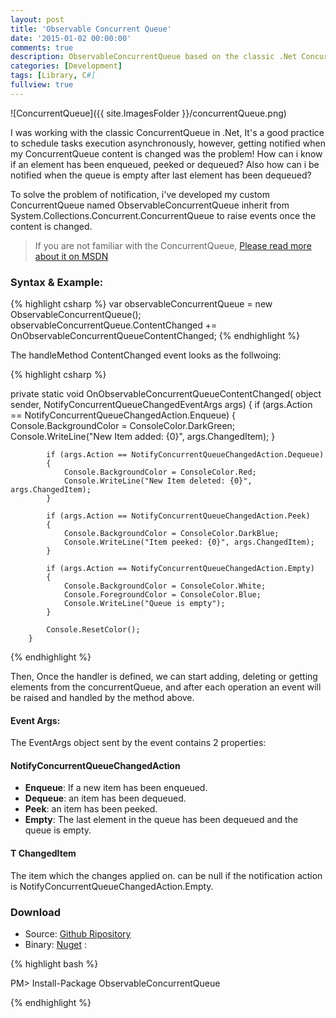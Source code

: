 ```yaml
---
layout: post
title: 'Observable Concurrent Queue'
date: '2015-01-02 00:00:00'
comments: true
description: ObservableConcurrentQueue based on the classic .Net ConcurrentQueue (System.Collections.Concurrent.ConcurrentQueue) Allows to raise events when the queue content is changed with the same events as ObservableCollection...
categories: [Development]
tags: [Library, C#]
fullview: true
---
```


![ConcurrentQueue]({{ site.ImagesFolder }}/concurrentQueue.png)

I was working with the classic ConcurrentQueue in .Net, It's a good practice to schedule tasks execution asynchronously, 
however, getting notified when my ConcurrentQueue 
content is changed was the problem! How can i know if an element has been enqueued, peeked or dequeued? Also how can i be notified when the queue is empty after last element has been dequeued?

To solve the problem of notification, i've developed my custom ConcurrentQueue named ObservableConcurrentQueue inherit from System.Collections.Concurrent.ConcurrentQueue to raise events once the content is changed.

> If you are not familiar with the ConcurrentQueue, [Please read more about it on MSDN](http://msdn.microsoft.com/en-us/library/dd267265)

### Syntax & Example: 

{% highlight csharp %}
var observableConcurrentQueue = new ObservableConcurrentQueue<int>();
observableConcurrentQueue.ContentChanged += OnObservableConcurrentQueueContentChanged;
{% endhighlight %}

The handleMethod ContentChanged event looks as the follwoing:

{% highlight csharp %}

private static void OnObservableConcurrentQueueContentChanged(
            object sender, 
            NotifyConcurrentQueueChangedEventArgs<int> args)
        {
            if (args.Action == NotifyConcurrentQueueChangedAction.Enqueue)
            {
                Console.BackgroundColor = ConsoleColor.DarkGreen;
                Console.WriteLine("New Item added: {0}", args.ChangedItem);
            }

            if (args.Action == NotifyConcurrentQueueChangedAction.Dequeue)
            {
                Console.BackgroundColor = ConsoleColor.Red;
                Console.WriteLine("New Item deleted: {0}", args.ChangedItem);
            }

            if (args.Action == NotifyConcurrentQueueChangedAction.Peek)
            {
                Console.BackgroundColor = ConsoleColor.DarkBlue;
                Console.WriteLine("Item peeked: {0}", args.ChangedItem);
            }

            if (args.Action == NotifyConcurrentQueueChangedAction.Empty)
            {
                Console.BackgroundColor = ConsoleColor.White;
                Console.ForegroundColor = ConsoleColor.Blue;
                Console.WriteLine("Queue is empty");
            }

            Console.ResetColor();
        }

{% endhighlight %}

Then, Once the handler is defined, we can start adding, deleting or getting elements from the concurrentQueue, and after each operation an event will be raised and handled by the method above.

#### Event Args:

The EventArgs object sent by the event contains 2 properties:

#### NotifyConcurrentQueueChangedAction 

+ **Enqueue**: If a new item has been enqueued.
+ **Dequeue**: an item has been dequeued.
+ **Peek**: an item has been peeked.
+ **Empty**: The last element in the queue has been dequeued and the queue is empty.

#### T ChangedItem
The item which the changes applied on. can be null if the notification action is NotifyConcurrentQueueChangedAction.Empty.

### Download
+ Source: [Github Ripository][1]
+ Binary: [Nuget](https://www.nuget.org/packages/ObservableConcurrentQueue/) :

{% highlight bash %}

PM> Install-Package ObservableConcurrentQueue

{% endhighlight %} 
 
 [1]: https://github.com/BledSoft/ObservableConcurrentQueue






